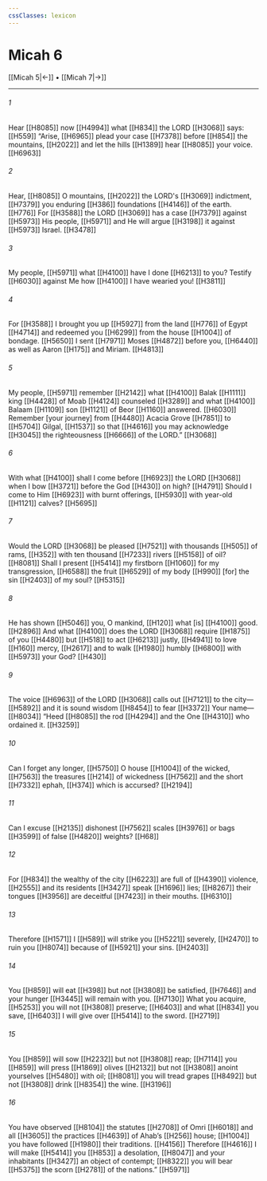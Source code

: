```yaml
---
cssClasses: lexicon
---
```


# Micah 6

[[Micah 5|←]] • [[Micah 7|→]]

---

###### 1
Hear [[H8085]] now [[H4994]] what [[H834]] the LORD [[H3068]] says: [[H559]] “Arise, [[H6965]] plead your case [[H7378]] before [[H854]] the mountains, [[H2022]] and let the hills [[H1389]] hear [[H8085]] your voice. [[H6963]]

###### 2
Hear, [[H8085]] O mountains, [[H2022]] the LORD's [[H3069]] indictment, [[H7379]] you enduring [[H386]] foundations [[H4146]] of the earth. [[H776]] For [[H3588]] the LORD [[H3069]] has a case [[H7379]] against [[H5973]] His people, [[H5971]] and He will argue [[H3198]] it against [[H5973]] Israel. [[H3478]]

###### 3
My people, [[H5971]] what [[H4100]] have I done [[H6213]] to you?  Testify [[H6030]] against Me  how [[H4100]] I have wearied you! [[H3811]]

###### 4
For [[H3588]] I brought you up [[H5927]] from the land [[H776]] of Egypt [[H4714]] and redeemed you [[H6299]] from the house [[H1004]] of bondage. [[H5650]] I sent [[H7971]] Moses [[H4872]] before you, [[H6440]] as well as Aaron [[H175]] and Miriam. [[H4813]]

###### 5
My people, [[H5971]] remember [[H2142]] what [[H4100]] Balak [[H1111]] king [[H4428]] of Moab [[H4124]] counseled [[H3289]] and what [[H4100]] Balaam [[H1109]] son [[H1121]] of Beor [[H1160]] answered. [[H6030]] Remember [your journey] from [[H4480]] Acacia Grove [[H7851]] to [[H5704]] Gilgal, [[H1537]] so that [[H4616]] you may acknowledge [[H3045]] the righteousness [[H6666]] of the LORD.” [[H3068]]

###### 6
With what [[H4100]] shall I come before [[H6923]] the LORD [[H3068]] when I bow [[H3721]] before the God [[H430]] on high? [[H4791]] Should I come to Him [[H6923]] with burnt offerings, [[H5930]] with year-old [[H1121]] calves? [[H5695]]

###### 7
Would the LORD [[H3068]] be pleased [[H7521]] with thousands [[H505]] of rams, [[H352]] with ten thousand [[H7233]] rivers [[H5158]] of oil? [[H8081]] Shall I present [[H5414]] my firstborn [[H1060]] for my transgression, [[H6588]] the fruit [[H6529]] of my body [[H990]] [for] the sin [[H2403]] of my soul? [[H5315]]

###### 8
He has shown [[H5046]] you,  O mankind, [[H120]] what [is] [[H4100]] good. [[H2896]] And what [[H4100]] does the LORD [[H3068]] require [[H1875]] of you [[H4480]] but [[H518]] to act [[H6213]] justly, [[H4941]] to love [[H160]] mercy, [[H2617]] and to walk [[H1980]] humbly [[H6800]] with [[H5973]] your God? [[H430]]

###### 9
The voice [[H6963]] of the LORD [[H3068]] calls out [[H7121]] to the city— [[H5892]] and it is sound wisdom [[H8454]] to fear [[H3372]] Your name— [[H8034]] “Heed [[H8085]] the rod [[H4294]] and the One [[H4310]] who ordained it. [[H3259]]

###### 10
Can I forget any longer, [[H5750]] O house [[H1004]] of the wicked, [[H7563]] the treasures [[H214]] of wickedness [[H7562]] and the short [[H7332]] ephah, [[H374]] which is accursed? [[H2194]]

###### 11
Can I excuse [[H2135]] dishonest [[H7562]] scales [[H3976]] or bags [[H3599]] of false [[H4820]] weights? [[H68]]

###### 12
For [[H834]] the wealthy of the city [[H6223]] are full of [[H4390]] violence, [[H2555]] and its residents [[H3427]] speak [[H1696]] lies; [[H8267]] their tongues [[H3956]] are deceitful [[H7423]] in their mouths. [[H6310]]

###### 13
Therefore [[H1571]] I [[H589]] will strike you [[H5221]] severely, [[H2470]] to ruin you [[H8074]] because of [[H5921]] your sins. [[H2403]]

###### 14
You [[H859]] will eat [[H398]] but not [[H3808]] be satisfied, [[H7646]] and your hunger [[H3445]] will remain with you. [[H7130]] What you acquire, [[H5253]] you will not [[H3808]] preserve; [[H6403]] and what [[H834]] you save, [[H6403]] I will give over [[H5414]] to the sword. [[H2719]]

###### 15
You [[H859]] will sow [[H2232]] but not [[H3808]] reap; [[H7114]] you [[H859]] will press [[H1869]] olives [[H2132]] but not [[H3808]] anoint yourselves [[H5480]] with oil; [[H8081]] you will tread grapes [[H8492]] but not [[H3808]] drink [[H8354]] the wine. [[H3196]]

###### 16
You have observed [[H8104]] the statutes [[H2708]] of Omri [[H6018]] and all [[H3605]] the practices [[H4639]] of Ahab’s [[H256]] house; [[H1004]] you have followed [[H1980]] their traditions. [[H4156]] Therefore [[H4616]] I will make [[H5414]] you [[H853]] a desolation, [[H8047]] and your inhabitants [[H3427]] an object of contempt; [[H8322]] you will bear [[H5375]] the scorn [[H2781]] of the nations.” [[H5971]]

